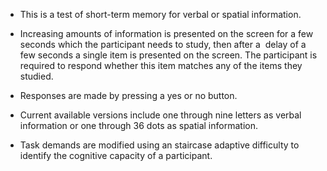 - This is a test of short-term memory for verbal or spatial information.
    
- Increasing amounts of information is presented on the screen for a few seconds which the participant needs to study, then after a  delay of a few seconds a single item is presented on the screen. The participant is required to respond whether this item matches any of the items they studied.
    
- Responses are made by pressing a yes or no button. 
    
- Current available versions include one through nine letters as verbal information or one through 36 dots as spatial information.
    
- Task demands are modified using an staircase adaptive difficulty to identify the cognitive capacity of a participant.